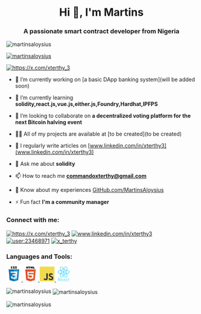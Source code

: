 <h1 align="center">Hi 👋, I'm Martins</h1>
<h3 align="center">A passionate smart contract developer from Nigeria</h3>

<p align="left"> <img src="https://komarev.com/ghpvc/?username=martinsaloysius&label=Profile%20views&color=0e75b6&style=flat" alt="martinsaloysius" /> </p>

<p align="left"> <a href="https://github.com/ryo-ma/github-profile-trophy"><img src="https://github-profile-trophy.vercel.app/?username=martinsaloysius" alt="martinsaloysius" /></a> </p>

<p align="left"> <a href="https://twitter.com/https://x.com/xterthy_3" target="blank"><img src="https://img.shields.io/twitter/follow/https://x.com/xterthy_3?logo=twitter&style=for-the-badge" alt="https://x.com/xterthy_3" /></a> </p>

- 🔭 I’m currently working on [a basic DApp banking system](will be added soon)

- 🌱 I’m currently learning **solidity,react.js,vue.js,either.js,Foundry,Hardhat,IPFPS**

- 👯 I’m looking to collaborate on **a decentralized voting platform for the next Bitcoin halving event**

- 👨‍💻 All of my projects are available at [to be created](to be created)

- 📝 I regularly write articles on [www.linkedin.com/in/xterthy3](www.linkedin.com/in/xterthy3)

- 💬 Ask me about **solidity**

- 📫 How to reach me **commandoxterthy@gmail.com**

- 📄 Know about my experiences [GitHub.com/MartinsAloysius](github.com/MartinsAloysius)

- ⚡ Fun fact **I'm a community manager**

<h3 align="left">Connect with me:</h3>
<p align="left">
<a href="https://twitter.com/https://x.com/xterthy_3" target="blank"><img align="center" src="https://raw.githubusercontent.com/rahuldkjain/github-profile-readme-generator/master/src/images/icons/Social/twitter.svg" alt="https://x.com/xterthy_3" height="30" width="40" /></a>
<a href="https://linkedin.com/in/www.linkedin.com/in/xterthy3" target="blank"><img align="center" src="https://raw.githubusercontent.com/rahuldkjain/github-profile-readme-generator/master/src/images/icons/Social/linked-in-alt.svg" alt="www.linkedin.com/in/xterthy3" height="30" width="40" /></a>
<a href="https://stackoverflow.com/users/user:23468971" target="blank"><img align="center" src="https://raw.githubusercontent.com/rahuldkjain/github-profile-readme-generator/master/src/images/icons/Social/stack-overflow.svg" alt="user:23468971" height="30" width="40" /></a>
<a href="https://www.leetcode.com/x_terthy" target="blank"><img align="center" src="https://raw.githubusercontent.com/rahuldkjain/github-profile-readme-generator/master/src/images/icons/Social/leet-code.svg" alt="x_terthy" height="30" width="40" /></a>
</p>

<h3 align="left">Languages and Tools:</h3>
<p align="left"> <a href="https://www.w3schools.com/css/" target="_blank" rel="noreferrer"> <img src="https://raw.githubusercontent.com/devicons/devicon/master/icons/css3/css3-original-wordmark.svg" alt="css3" width="40" height="40"/> </a> <a href="https://www.w3.org/html/" target="_blank" rel="noreferrer"> <img src="https://raw.githubusercontent.com/devicons/devicon/master/icons/html5/html5-original-wordmark.svg" alt="html5" width="40" height="40"/> </a> <a href="https://developer.mozilla.org/en-US/docs/Web/JavaScript" target="_blank" rel="noreferrer"> <img src="https://raw.githubusercontent.com/devicons/devicon/master/icons/javascript/javascript-original.svg" alt="javascript" width="40" height="40"/> </a> <a href="https://reactjs.org/" target="_blank" rel="noreferrer"> <img src="https://raw.githubusercontent.com/devicons/devicon/master/icons/react/react-original-wordmark.svg" alt="react" width="40" height="40"/> </a> </p>

<p><img align="left" src="https://github-readme-stats.vercel.app/api/top-langs?username=martinsaloysius&show_icons=true&locale=en&layout=compact" alt="martinsaloysius" /></p>

<p>&nbsp;<img align="center" src="https://github-readme-stats.vercel.app/api?username=martinsaloysius&show_icons=true&locale=en" alt="martinsaloysius" /></p>

<p><img align="center" src="https://github-readme-streak-stats.herokuapp.com/?user=martinsaloysius&" alt="martinsaloysius" /></p>
